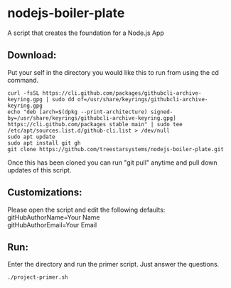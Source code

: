 # nodejs-boiler-plate
A script that creates the foundation for a Node.js App

## Download:
Put your self in the directory you would like this to run from using the cd command.
```
curl -fsSL https://cli.github.com/packages/githubcli-archive-keyring.gpg | sudo dd of=/usr/share/keyrings/githubcli-archive-keyring.gpg
echo "deb [arch=$(dpkg --print-architecture) signed-by=/usr/share/keyrings/githubcli-archive-keyring.gpg] https://cli.github.com/packages stable main" | sudo tee /etc/apt/sources.list.d/github-cli.list > /dev/null
sudo apt update
sudo apt install git gh
git clone https://github.com/treestarsystems/nodejs-boiler-plate.git
```
Once this has been cloned you can run "git pull" anytime and pull down updates of this script.

## Customizations:
Please open the script and edit the following defaults:  
gitHubAuthorName=Your Name  
gitHubAuthorEmail=Your Email

## Run:
Enter the directory and run the primer script. Just answer the questions.
```
./project-primer.sh
```
